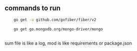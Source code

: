 ## commands to run

```bash
    go get -u github.com/gofiber/fiber/v2
    
    go get go.mongodb.org/mongo-driver/mongo
    
```
sum file is like a log, mod is like requirements or package.json
